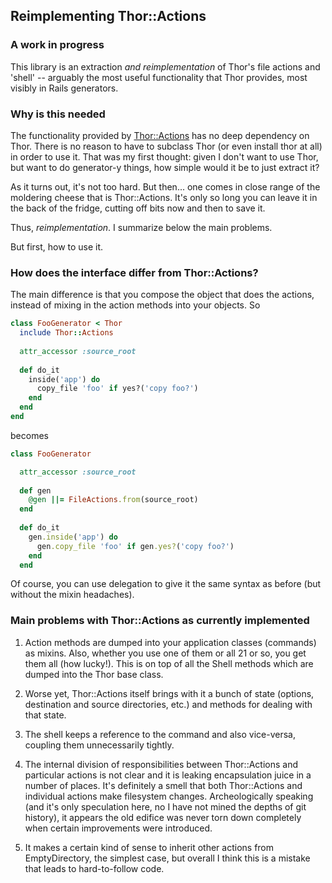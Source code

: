 ## Reimplementing Thor::Actions

### A work in progress

This library is an extraction _and reimplementation_ of Thor's file actions and
'shell' -- arguably the most useful functionality that Thor provides, most 
visibly in Rails generators.

### Why is this needed

The functionality provided by [Thor::Actions][thor] has no deep dependency on Thor.
There is no reason to have to subclass Thor (or even install thor at all) in 
order to use it. That was my first thought: given I don't want to use Thor, but 
want to do generator-y things, how simple would it be to just extract it?

As it turns out, it's not too hard. But then... one comes in close range of the
moldering cheese that is Thor::Actions. It's only so long you can leave it in
the back of the fridge, cutting off bits now and then to save it.

Thus, _reimplementation_. I summarize below the main problems.

But first, how to use it.

### How does the interface differ from Thor::Actions?

The main difference is that you compose the object that does the actions, 
instead of mixing in the action methods into your objects.  So

```ruby
class FooGenerator < Thor
  include Thor::Actions
  
  attr_accessor :source_root
  
  def do_it
    inside('app') do
      copy_file 'foo' if yes?('copy foo?')
    end
  end
end
```

becomes

```ruby
class FooGenerator

  attr_accessor :source_root
  
  def gen
    @gen ||= FileActions.from(source_root)
  end
  
  def do_it
    gen.inside('app') do
      gen.copy_file 'foo' if gen.yes?('copy foo?')
    end
  end
```

Of course, you can use delegation to give it the same syntax as before (but 
without the mixin headaches).


### Main problems with Thor::Actions as currently implemented

1. Action methods are dumped into your application classes (commands)
as mixins. Also, whether you use one of them or all 21 or so, you get them all
(how lucky!). This is on top of all the Shell methods which are dumped into
the Thor base class.

2. Worse yet, Thor::Actions itself brings with it a bunch of state (options, 
destination and source directories, etc.) and methods for dealing with that
state.

3. The shell keeps a reference to the command and also vice-versa, coupling them
unnecessarily tightly. 

4. The internal division of responsibilities between Thor::Actions and 
particular actions is not clear and it is leaking encapsulation juice in a number
of places. It's definitely a smell that both Thor::Actions and individual 
actions make filesystem changes. Archeologically speaking (and it's only 
speculation here, no I have not mined the depths of git history), it appears the 
old edifice was never torn down completely when certain improvements were 
introduced.

5. It makes a certain kind of sense to inherit other actions from EmptyDirectory,
the simplest case, but overall I think this is a mistake that leads to 
hard-to-follow code.


[thor]: https://github.com/wycats/thor/blob/master/lib/thor/actions.rb 